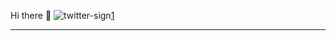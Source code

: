 Hi there 👋
![twitter-sign](https://user-images.githubusercontent.com/101355193/168806088-0da696af-5a2f-4ed9-b1b2-362abaa21ce4.png)[1]

---
[1]:https://twitter.com/Ashutoshkap17
[2]:https://www.instagram.com/kapoor0905/
[3]:https://www.linkedin.com/in/ashutosh-kapoor-abb313229/
